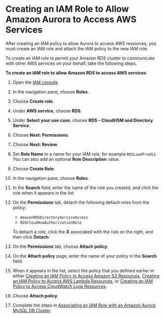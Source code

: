 # Creating an IAM Role to Allow Amazon Aurora to Access AWS Services<a name="AuroraMySQL.Integrating.Authorizing.IAM.CreateRole"></a>

After creating an IAM policy to allow Aurora to access AWS resources, you must create an IAM role and attach the IAM policy to the new IAM role\.

To create an IAM role to permit your Amazon RDS cluster to communicate with other AWS services on your behalf, take the following steps\.<a name="Create.IAMRole.AWSServices"></a>

**To create an IAM role to allow Amazon RDS to access AWS services**

1. Open the [IAM console](https://console.aws.amazon.com/iam/home?#home)\.

1. In the navigation pane, choose **Roles**\.

1. Choose **Create role**\.

1. Under **AWS service**, choose **RDS**\.

1. Under **Select your use case**, choose **RDS – CloudHSM and Directory Service**\.

1. Choose **Next: Permissions**\.

1. Choose **Next: Review**\.

1. Set **Role Name** to a name for your IAM role, for example `RDSLoadFromS3`\. You can also add an optional **Role Description** value\.

1. Choose **Create Role**\.

1. In the navigation pane, choose **Roles**\.

1. In the **Search** field, enter the name of the role you created, and click the role when it appears in the list\.

1. On the **Permissions** tab, detach the following default roles from the policy:
   + `AmazonRDSDirectoryServiceAccess`
   + `RDSCloudHsmAuthorizationRole`

   To detach a role, click the **X** associated with the role on the right, and then click **Detach**\.

1. On the **Permissions** tab, choose **Attach policy**\.

1. On the **Attach policy** page, enter the name of your policy in the **Search** field\.

1. When it appears in the list, select the policy that you defined earlier in either [Creating an IAM Policy to Access Amazon S3 Resources](AuroraMySQL.Integrating.Authorizing.IAM.S3CreatePolicy.md), [Creating an IAM Policy to Access AWS Lambda Resources](AuroraMySQL.Integrating.Authorizing.IAM.LambdaCreatePolicy.md), or [Creating an IAM Policy to Access CloudWatch Logs Resources](AuroraMySQL.Integrating.Authorizing.IAM.CWCreatePolicy.md)\.

1. Choose **Attach policy**\.

1. Complete the steps in [Associating an IAM Role with an Amazon Aurora MySQL DB Cluster](AuroraMySQL.Integrating.Authorizing.IAM.AddRoleToDBCluster.md)\.